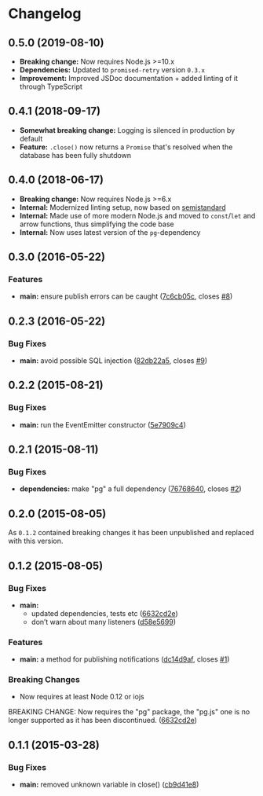# Changelog

## 0.5.0 (2019-08-10)

* **Breaking change:** Now requires Node.js >=10.x
* **Dependencies:** Updated to `promised-retry` version `0.3.x`
* **Improvement:** Improved JSDoc documentation + added linting of it through TypeScript

## 0.4.1 (2018-09-17)

* **Somewhat breaking change:** Logging is silenced in production by default
* **Feature:** `.close()` now returns a `Promise` that's resolved when the database has been fully shutdown

## 0.4.0 (2018-06-17)

* **Breaking change:** Now requires Node.js >=6.x
* **Internal:** Modernized linting setup, now based on [semistandard](https://github.com/Flet/semistandard)
* **Internal:** Made use of more modern Node.js and moved to `const`/`let` and arrow functions, thus simplifying the code base
* **Internal:** Now uses latest version of the `pg`-dependency

## 0.3.0 (2016-05-22)

### Features

* **main:** ensure publish errors can be caught ([7c6cb05c](http://github.com/voxpelli/node-pg-pubsub/commit/7c6cb05c1a40b9b4e7f5a8f7d3ba12311c778230), closes [#8](http://github.com/voxpelli/node-pg-pubsub/issues/8))

## 0.2.3 (2016-05-22)

### Bug Fixes

* **main:** avoid possible SQL injection ([82db22a5](http://github.com/voxpelli/node-pg-pubsub/commit/82db22a5b6ec27dd95be4e8e0e812de627fd5c9f), closes [#9](http://github.com/voxpelli/node-pg-pubsub/issues/9))

## 0.2.2 (2015-08-21)

### Bug Fixes

* **main:** run the EventEmitter constructor ([5e7909c4](http://github.com/voxpelli/node-pg-pubsub/commit/5e7909c440848b07b4824eb5c2a684d7a0b37cfc))

## 0.2.1 (2015-08-11)

### Bug Fixes

* **dependencies:** make "pg" a full dependency ([76768640](http://github.com/voxpelli/node-pg-pubsub/commit/767686400fc3099a573a359fecc8d7ef4a5065f4), closes [#2](http://github.com/voxpelli/node-pg-pubsub/issues/2))

## 0.2.0 (2015-08-05)

As `0.1.2` contained breaking changes it has been unpublished and replaced with this version.

## 0.1.2 (2015-08-05)

### Bug Fixes

* **main:**
  * updated dependencies, tests etc ([6632cd2e](http://github.com/voxpelli/node-pg-pubsub/commit/6632cd2ef0a469d4345f50f82aa357192571503e))
  * don’t warn about many listeners ([d58e5699](http://github.com/voxpelli/node-pg-pubsub/commit/d58e5699be134e4c42f09cce4a43adea2267cf40))

### Features

* **main:** a method for publishing notifications ([dc14d9af](http://github.com/voxpelli/node-pg-pubsub/commit/dc14d9af9294511dcba4a0cf70377167cf01115c), closes [#1](http://github.com/voxpelli/node-pg-pubsub/issues/1))

### Breaking Changes

* Now requires at least Node 0.12 or iojs

BREAKING CHANGE: Now requires the "pg" package, the "pg.js" one is no longer supported as it has been discontinued.
 ([6632cd2e](http://github.com/voxpelli/node-pg-pubsub/commit/6632cd2ef0a469d4345f50f82aa357192571503e))

## 0.1.1 (2015-03-28)

### Bug Fixes

* **main:** removed unknown variable in close() ([cb9d41e8](http://github.com/voxpelli/node-pg-pubsub/commit/cb9d41e82f6a9ab5208466407650bd2af4af2b06))
